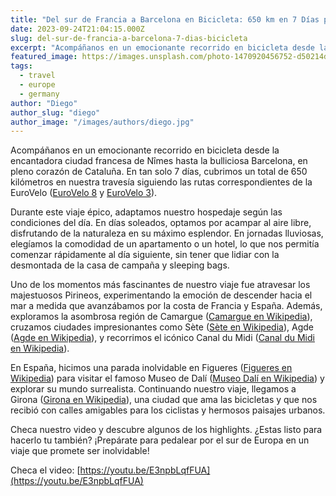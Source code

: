 ```yaml
---
title: "Del sur de Francia a Barcelona en Bicicleta: 650 km en 7 Días por el mediterraneo."
date: 2023-09-24T21:04:15.000Z
slug: del-sur-de-francia-a-barcelona-7-dias-bicicleta
excerpt: "Acompáñanos en un emocionante recorrido en bicicleta desde la encantadora ciudad francesa de Nîmes hasta la bulliciosa Barcelona, en pleno corazón de Cataluña..."
featured_image: https://images.unsplash.com/photo-1470920456752-d50214d7ed59?crop=entropy&cs=tinysrgb&fit=max&fm=jpg&ixid=M3wxMTc3M3wwfDF8c2VhcmNofDU1fHxncmF2ZWwlMjBjeWNsaXN0fGVufDB8fHx8MTY5NTU4OTI4MHww&ixlib=rb-4.0.3&q=80&w=2000
tags:
  - travel
  - europe
  - germany
author: "Diego"
author_slug: "diego"
author_image: "/images/authors/diego.jpg"
---
```


Acompáñanos en un emocionante recorrido en bicicleta desde la encantadora ciudad francesa de Nîmes hasta la bulliciosa Barcelona, en pleno corazón de Cataluña. En tan solo 7 días, cubrimos un total de 650 kilómetros en nuestra travesía siguiendo las rutas correspondientes de la EuroVelo ([EuroVelo 8](https://es.wikipedia.org/wiki/EuroVelo_8) y [EuroVelo 3](https://es.wikipedia.org/wiki/EuroVelo_3)).

Durante este viaje épico, adaptamos nuestro hospedaje según las condiciones del día. En días soleados, optamos por acampar al aire libre, disfrutando de la naturaleza en su máximo esplendor. En jornadas lluviosas, elegíamos la comodidad de un apartamento o un hotel, lo que nos permitía comenzar rápidamente al día siguiente, sin tener que lidiar con la desmontada de la casa de campaña y sleeping bags.

Uno de los momentos más fascinantes de nuestro viaje fue atravesar los majestuosos Pirineos, experimentando la emoción de descender hacia el mar a medida que avanzábamos por la costa de Francia y España. Además, exploramos la asombrosa región de Camargue ([Camargue en Wikipedia](https://es.wikipedia.org/wiki/Camargue)), cruzamos ciudades impresionantes como Sète ([Sète en Wikipedia](https://es.wikipedia.org/wiki/S%C3%A8te)), Agde ([Agde en Wikipedia](https://es.wikipedia.org/wiki/Agde)), y recorrimos el icónico Canal du Midi ([Canal du Midi en Wikipedia](https://es.wikipedia.org/wiki/Canal_du_Midi)).

En España, hicimos una parada inolvidable en Figueres ([Figueres en Wikipedia](https://es.wikipedia.org/wiki/Figueras)) para visitar el famoso Museo de Dalí ([Museo Dalí en Wikipedia](https://es.wikipedia.org/wiki/Museo_Dal%C3%AD)) y explorar su mundo surrealista. Continuando nuestro viaje, llegamos a Girona ([Girona en Wikipedia](https://es.wikipedia.org/wiki/Gerona)), una ciudad que ama las bicicletas y que nos recibió con calles amigables para los ciclistas y hermosos paisajes urbanos.

Checa nuestro video y descubre algunos de los highlights. ¿Estas listo para hacerlo tu también? ¡Prepárate para pedalear por el sur de Europa en un viaje que promete ser inolvidable!

Checa el video: [https://youtu.be/E3npbLqfFUA](https://youtu.be/E3npbLqfFUA)